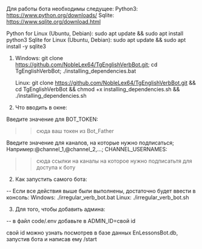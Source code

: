 Для работы бота необходимы следущее:
  Python3: https://www.python.org/downloads/
  Sqlite: https://www.sqlite.org/download.html

  Python for Linux (Ubuntu, Debian): sudo apt update && sudo apt install python3
  Sqlite for Linux (Ubuntu, Debian): sudo apt update && sudo apt install -y sqlite3

1) Windows:
    git clone https://github.com/NobleLex64/TgEnglishVerbBot.git; cd TgEnglishVerbBot; ./installing_dependencies.bat

   Linux: 
    git clone https://github.com/NobleLex64/TgEnglishVerbBot.git && cd TgEnglishVerbBot && chmod +x installing_dependencies.sh && ./installing_dependencies.sh

1) Что вводить в окне:
    
  Введите значение для BOT_TOKEN:
  >>сюда ваш токен из Bot_Father

  Введите значение для каналов, на которые нужно подписаться;
  Например:@channel_1,@channel_2,...;
  CHANNEL_USERNAMES:
  >>сюда ссылки на каналы на которое нужно подписатьтя для доступа к боту

2) Как запустить самого бота:

  -- Если все действия выше были выполнены, достаточно будет ввести в консоль: 
      Windows: ./irregular_verb_bot.bat 
      Linux:   ./irregular_verb_bot.sh

3) Для того, чтобы добавить админа:

  -- в файл code/.env добавьте в ADMIN_ID=свой id

  свой id можно узнать посмотрев в базе данных EnLessonsBot.db, запустив бота и написав ему /start